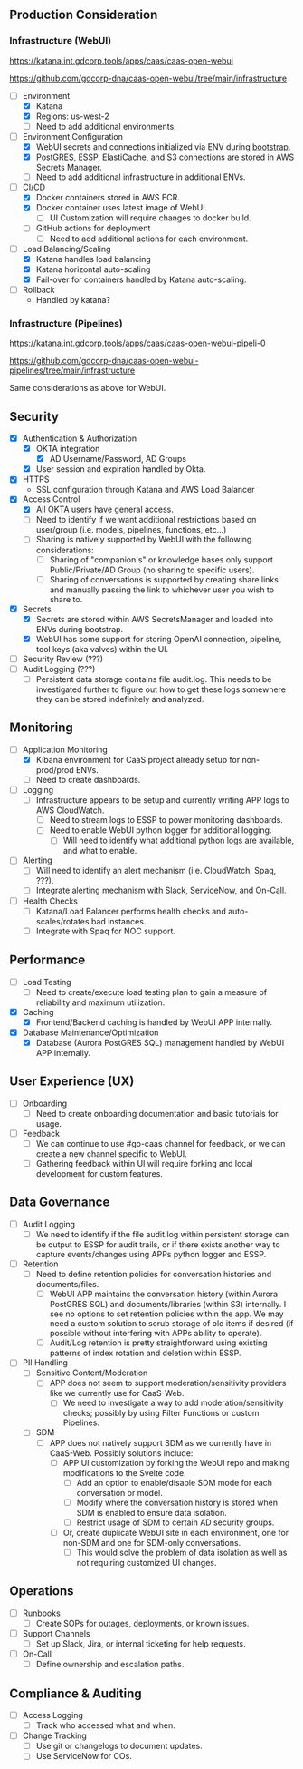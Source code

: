 ## Production Consideration
### Infrastructure (WebUI)
https://katana.int.gdcorp.tools/apps/caas/caas-open-webui

https://github.com/gdcorp-dna/caas-open-webui/tree/main/infrastructure

- [ ] Environment
  - [x] Katana
  - [x] Regions: us-west-2
  - [ ] Need to add additional environments.
- [ ] Environment Configuration
  - [x] WebUI secrets and connections initialized via ENV during [bootstrap](https://github.com/gdcorp-dna/caas-open-webui/blob/main/open-webui/gd-bootstrap.py).
  - [x] PostGRES, ESSP, ElastiCache, and S3 connections are stored in AWS Secrets Manager.
  - [ ] Need to add additional infrastructure in additional ENVs.
- [ ] CI/CD
  - [x] Docker containers stored in AWS ECR.
  - [x] Docker container uses latest image of WebUI.
    - [ ] UI Customization will require changes to docker build.
  - [ ] GitHub actions for deployment
    - [ ] Need to add additional actions for each environment.
- [ ] Load Balancing/Scaling
  - [x] Katana handles load balancing
  - [x] Katana horizontal auto-scaling
  - [x] Fail-over for containers handled by Katana auto-scaling.
- [ ] Rollback
  - Handled by katana?

### Infrastructure (Pipelines)
https://katana.int.gdcorp.tools/apps/caas/caas-open-webui-pipeli-0

https://github.com/gdcorp-dna/caas-open-webui-pipelines/tree/main/infrastructure

Same considerations as above for WebUI.

## Security
- [x] Authentication & Authorization
  - [x] OKTA integration
    - [x] AD Username/Password, AD Groups
  - [x] User session and expiration handled by Okta.
- [x] HTTPS
  - SSL configuration through Katana and AWS Load Balancer
- [x] Access Control
  - [x] All OKTA users have general access.
  - [ ] Need to identify if we want additional restrictions based on user/group (i.e. models, pipelines, functions, etc...)
  - [ ] Sharing is natively supported by WebUI with the following considerations:
    - [ ] Sharing of "companion's" or knowledge bases only support Public/Private/AD Group (no sharing to specific users).
    - [ ] Sharing of conversations is supported by creating share links and manually passing the link to whichever user you wish to share to.
- [x] Secrets
  - [x] Secrets are stored within AWS SecretsManager and loaded into ENVs during bootstrap.
  - [x] WebUI has some support for storing OpenAI connection, pipeline, tool keys (aka valves) within the UI.
- [ ] Security Review (???)
- [ ] Audit Logging (???)
  - [ ] Persistent data storage contains file audit.log. This needs to be investigated further to figure out how to get these logs somewhere they can be stored indefinitely and analyzed.

## Monitoring
- [ ] Application Monitoring
  - [x] Kibana environment for CaaS project already setup for non-prod/prod ENVs.
  - [ ] Need to create dashboards.
- [ ] Logging
  - [ ] Infrastructure appears to be setup and currently writing APP logs to AWS CloudWatch.
    - [ ] Need to stream logs to ESSP to power monitoring dashboards.
    - [ ] Need to enable WebUI python logger for additional logging.
      - [ ] Will need to identify what additional python logs are available, and what to enable.
- [ ] Alerting
  - [ ] Will need to identify an alert mechanism (i.e. CloudWatch, Spaq, ???).
  - [ ] Integrate alerting mechanism with Slack, ServiceNow, and On-Call.
- [ ] Health Checks
  - [ ] Katana/Load Balancer performs health checks and auto-scales/rotates bad instances.
  - [ ] Integrate with Spaq for NOC support.

## Performance
- [ ] Load Testing
  - [ ] Need to create/execute load testing plan to gain a measure of reliability and maximum utilization.
- [x] Caching
  - [x] Frontend/Backend caching is handled by WebUI APP internally.
- [x] Database Maintenance/Optimization
  - [x] Database (Aurora PostGRES SQL) management handled by WebUI APP internally.

## User Experience (UX)
- [ ] Onboarding
  - [ ] Need to create onboarding documentation and basic tutorials for usage.
- [ ] Feedback
  - [ ] We can continue to use #go-caas channel for feedback, or we can create a new channel specific to WebUI.
  - [ ] Gathering feedback within UI will require forking and local development for custom features.

## Data Governance
- [ ] Audit Logging
  - [ ] We need to identify if the file audit.log within persistent storage can be output to ESSP for audit trails, or if there exists another way to capture events/changes using APPs python logger and ESSP.
- [ ] Retention
  - [ ] Need to define retention policies for conversation histories and documents/files.
    - [ ] WebUI APP maintains the conversation history (within Aurora PostGRES SQL) and documents/libraries (within S3) internally. I see no options to set retention policies within the app. We may need a custom solution to scrub storage of old items if desired (if possible without interfering with APPs ability to operate).
    - [ ] Audit/Log retention is pretty straightforward using existing patterns of index rotation and deletion within ESSP.
- [ ] PII Handling
  - [ ] Sensitive Content/Moderation
    - [ ] APP does not seem to support moderation/sensitivity providers like we currently use for CaaS-Web.
      - [ ] We need to investigate a way to add moderation/sensitivity checks; possibly by using Filter Functions or custom Pipelines.
  - [ ] SDM
    - [ ] APP does not natively support SDM as we currently have in CaaS-Web. Possibly solutions include:
      - [ ] APP UI customization by forking the WebUI repo and making modifications to the Svelte code.
        - [ ] Add an option to enable/disable SDM mode for each conversation or model.
        - [ ] Modify where the conversation history is stored when SDM is enabled to ensure data isolation.
        - [ ] Restrict usage of SDM to certain AD security groups.
      - [ ] Or, create duplicate WebUI site in each environment, one for non-SDM and one for SDM-only conversations.
        - [ ] This would solve the problem of data isolation as well as not requiring customized UI changes.

## Operations
- [ ] Runbooks
  - [ ] Create SOPs for outages, deployments, or known issues.
- [ ] Support Channels
  - [ ] Set up Slack, Jira, or internal ticketing for help requests.
- [ ] On-Call
  - [ ] Define ownership and escalation paths.

## Compliance & Auditing
- [ ] Access Logging
  - [ ] Track who accessed what and when.
- [ ] Change Tracking
  - [ ] Use git or changelogs to document updates.
  - [ ] Use ServiceNow for COs.
